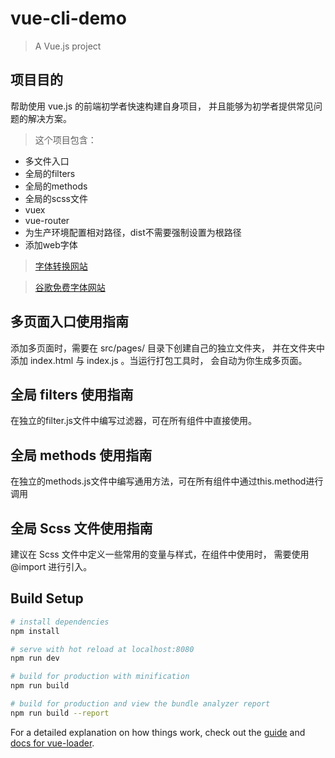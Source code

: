 # vue-cli-demo

> A Vue.js project

## 项目目的

帮助使用 vue.js 的前端初学者快速构建自身项目，
并且能够为初学者提供常见问题的解决方案。

> 这个项目包含：

- 多文件入口
- 全局的filters
- 全局的methods
- 全局的scss文件
- vuex
- vue-router
- 为生产环境配置相对路径，dist不需要强制设置为根路径
- 添加web字体

> [字体转换网站](https://www.fontsquirrel.com/tools/webfont-generator)

> [谷歌免费字体网站](https://fonts.google.com/)

## 多页面入口使用指南

添加多页面时，需要在 src/pages/ 目录下创建自己的独立文件夹，
并在文件夹中添加 index.html 与 index.js 。当运行打包工具时，
会自动为你生成多页面。

## 全局 filters 使用指南

在独立的filter.js文件中编写过滤器，可在所有组件中直接使用。

## 全局 methods 使用指南

在独立的methods.js文件中编写通用方法，可在所有组件中通过this.method进行调用

## 全局 Scss 文件使用指南

建议在 Scss 文件中定义一些常用的变量与样式，在组件中使用时，
需要使用 @import 进行引入。

## Build Setup

``` bash
# install dependencies
npm install

# serve with hot reload at localhost:8080
npm run dev

# build for production with minification
npm run build

# build for production and view the bundle analyzer report
npm run build --report
```

For a detailed explanation on how things work, check out the [guide](http://vuejs-templates.github.io/webpack/) and [docs for vue-loader](http://vuejs.github.io/vue-loader).
